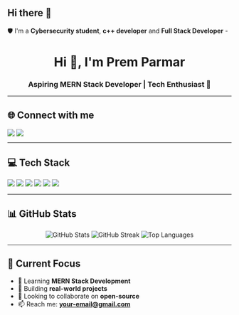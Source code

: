 ## Hi there 👋

<!--
**Prem-23-12/Prem-23-12** is a ✨ _special_ ✨ repository because its `README.md` (this file) appears on your GitHub profile.

Here are some ideas to get you started:

- 🔭 I’m currently working on ...
- 🌱 I’m currently learning ...
- 👯 I’m looking to collaborate on ...
- 🤔 I’m looking for help with ...
- 💬 Ask me about ...
- 📫 How to reach me: ...
- 😄 Pronouns: ...
- ⚡ Fun fact: ...
-->
🛡️ I'm a **Cybersecurity student**, **c++ developer** and **Full Stack Developer**    -<h1 align="center">Hi 👋, I'm Prem Parmar</h1>
<h3 align="center">Aspiring MERN Stack Developer | Tech Enthusiast 🚀</h3>

---

## 🌐 Connect with me
<p align="left">
<a href="https://linkedin.com/in/your-linkedin" target="blank"><img align="center" src="https://img.shields.io/badge/LinkedIn-blue?style=for-the-badge&logo=linkedin" /></a>
<a href="mailto:your-email@gmail.com"><img align="center" src="https://img.shields.io/badge/Gmail-red?style=for-the-badge&logo=gmail" /></a>
</p>

---

## 💻 Tech Stack
<p align="left"> 
<img src="https://img.shields.io/badge/HTML5-E34F26?style=for-the-badge&logo=html5&logoColor=white"/> 
<img src="https://img.shields.io/badge/CSS3-1572B6?style=for-the-badge&logo=css3&logoColor=white"/> 
<img src="https://img.shields.io/badge/JavaScript-323330?style=for-the-badge&logo=javascript&logoColor=F7DF1E"/> 
<img src="https://img.shields.io/badge/React-20232A?style=for-the-badge&logo=react&logoColor=61DAFB"/>
<img src="https://img.shields.io/badge/Node.js-43853D?style=for-the-badge&logo=node.js&logoColor=white"/>
<img src="https://img.shields.io/badge/MongoDB-4EA94B?style=for-the-badge&logo=mongodb&logoColor=white"/>
</p>

---

## 📊 GitHub Stats
<p align="center">
<img src="https://github-readme-stats.vercel.app/api?username=your-username&show_icons=true&theme=tokyonight" alt="GitHub Stats" />
<img src="https://github-readme-streak-stats.herokuapp.com/?user=your-username&theme=tokyonight" alt="GitHub Streak" />
<img src="https://github-readme-stats.vercel.app/api/top-langs/?username=your-username&layout=compact&theme=tokyonight" alt="Top Languages" />
</p>

---

## 🚀 Current Focus
- 🔭 Learning **MERN Stack Development**
- 🌱 Building **real-world projects**
- 👯 Looking to collaborate on **open-source**
- 📫 Reach me: **your-email@gmail.com**
